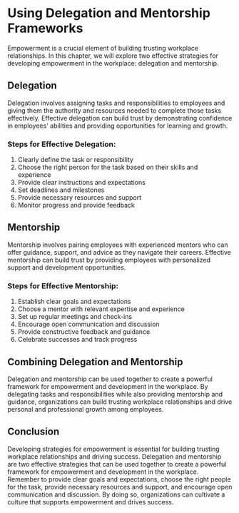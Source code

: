 Using Delegation and Mentorship Frameworks
========================================================================================

Empowerment is a crucial element of building trusting workplace relationships. In this chapter, we will explore two effective strategies for developing empowerment in the workplace: delegation and mentorship.

Delegation
----------

Delegation involves assigning tasks and responsibilities to employees and giving them the authority and resources needed to complete those tasks effectively. Effective delegation can build trust by demonstrating confidence in employees' abilities and providing opportunities for learning and growth.

### Steps for Effective Delegation:

1. Clearly define the task or responsibility
2. Choose the right person for the task based on their skills and experience
3. Provide clear instructions and expectations
4. Set deadlines and milestones
5. Provide necessary resources and support
6. Monitor progress and provide feedback

Mentorship
----------

Mentorship involves pairing employees with experienced mentors who can offer guidance, support, and advice as they navigate their careers. Effective mentorship can build trust by providing employees with personalized support and development opportunities.

### Steps for Effective Mentorship:

1. Establish clear goals and expectations
2. Choose a mentor with relevant expertise and experience
3. Set up regular meetings and check-ins
4. Encourage open communication and discussion
5. Provide constructive feedback and guidance
6. Celebrate successes and track progress

Combining Delegation and Mentorship
-----------------------------------

Delegation and mentorship can be used together to create a powerful framework for empowerment and development in the workplace. By delegating tasks and responsibilities while also providing mentorship and guidance, organizations can build trusting workplace relationships and drive personal and professional growth among employees.

Conclusion
----------

Developing strategies for empowerment is essential for building trusting workplace relationships and driving success. Delegation and mentorship are two effective strategies that can be used together to create a powerful framework for empowerment and development in the workplace. Remember to provide clear goals and expectations, choose the right people for the task, provide necessary resources and support, and encourage open communication and discussion. By doing so, organizations can cultivate a culture that supports empowerment and drives success.
